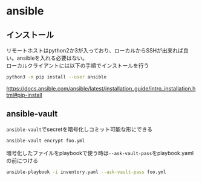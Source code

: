 # ansible
## インストール
リモートホストはpython2か3が入っており、ローカルからSSHが出来れば良い。ansibleを入れる必要はない。  
ローカルクライアントには以下の手順でインストールを行う  
```bash
python3 -m pip install --user ansible
```
https://docs.ansible.com/ansible/latest/installation_guide/intro_installation.html#pip-install

## ansible-vault
`ansible-vault`でsecretを暗号化しコミット可能な形にできる  
```bash
ansible-vault encrypt foo.yml
```
暗号化したファイルをplaybookで使う時は`--ask-vault-pass`をplaybook.yamlの前につける  
```bash
ansible-playbook -i inventory.yaml --ask-vault-pass foo.yml
```

